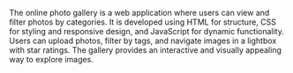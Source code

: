 The online photo gallery is a web application where users can view and filter photos by categories. It is developed using HTML for structure, CSS for styling and responsive design, and JavaScript for dynamic functionality. Users can upload photos, filter by tags, and navigate images in a lightbox with star ratings. The gallery provides an interactive and visually appealing way to explore images.
